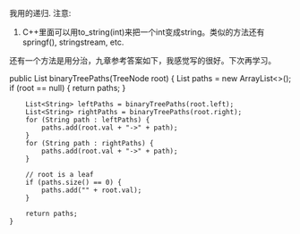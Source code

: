 我用的递归.
注意: 
1) C++里面可以用to_string(int)来把一个int变成string。类似的方法还有springf(), stringstream, etc.

还有一个方法是用分治，九章参考答案如下，我感觉写的很好。下次再学习。

public List<String> binaryTreePaths(TreeNode root) {
        List<String> paths = new ArrayList<>();
        if (root == null) {
            return paths;
        }

        List<String> leftPaths = binaryTreePaths(root.left);
        List<String> rightPaths = binaryTreePaths(root.right);
        for (String path : leftPaths) {
            paths.add(root.val + "->" + path);
        }
        for (String path : rightPaths) {
            paths.add(root.val + "->" + path);
        }

        // root is a leaf
        if (paths.size() == 0) {
            paths.add("" + root.val);
        }

        return paths;
    }